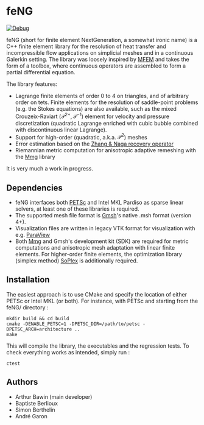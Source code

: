 # feNG

[![Debug](https://github.com/arthurbawin/feNG/blob/master/.github/workflows/debug.yml/badge.svg)](https://github.com/arthurbawin/feNG/blob/master/.github/workflows/debug.yml)

feNG (short for finite element NextGeneration, a somewhat ironic name) is a C++ finite element library for the resolution of heat transfer and incompressible flow applications on simplicial meshes and in a continuous Galerkin setting. The library was loosely inspired by [MFEM](https://mfem.org/) and takes the form of a toolbox, where continuous operators are assembled to form a partial differential equation.

The library features:
- Lagrange finite elements of order 0 to 4 on triangles, and of arbitrary order on tets. Finite elements for the resolution of saddle-point problems (e.g. the Stokes equations) are also available, such as the mixed Crouzeix-Raviart $(\mathcal{P}^{2+},\mathcal{P}^{-1})$ element for velocity and pressure discretization (quadratic Lagrange enriched with cubic bubble combined with discontinuous linear Lagrange).
- Support for high-order (quadratic, a.k.a. $\mathcal{P}^2$) meshes
- Error estimation based on the [Zhang & Naga recovery operator](https://epubs.siam.org/doi/abs/10.1137/S1064827503402837)
- Riemannian metric computation for anisotropic adaptive remeshing with the [Mmg](https://www.mmgtools.org/) library

It is very much a work in progress.

## Dependencies
- feNG interfaces both [PETSc](https://petsc.org/) and Intel MKL Pardiso as sparse linear solvers, at least one of these libraries is required.
- The supported mesh file format is [Gmsh](https://gmsh.info/)'s native .msh format (version 4+).
- Visualization files are written in legacy VTK format for visualization with e.g. [ParaView](https://www.paraview.org/)
- Both [Mmg](https://www.mmgtools.org/) and Gmsh's development kit (SDK) are required for metric computations and anisotropic mesh adaptation with linear finite elements. For higher-order finite elements, the optimization library (simplex method) [SoPlex](https://soplex.zib.de/) is additionally required.

## Installation

The easiest approach is to use CMake and specify the location of either PETSc or Intel MKL (or both).
For instance, with PETSc and starting from the feNG/ directory :
```
mkdir build && cd build
cmake -DENABLE_PETSC=1 -DPETSC_DIR=/path/to/petsc -DPETSC_ARCH=architecture ..
make
```
This will compile the library, the executables and the regression tests.
To check everything works as intended, simply run :
```
ctest
```

## Authors
- Arthur Bawin (main developer)
- Baptiste Berlioux
- Simon Berthelin
- André Garon
